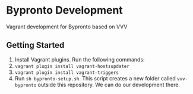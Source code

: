 Bypronto Development
====================

Vagrant development for Bypronto based on VVV

Getting Started
---------------

1. Install Vagrant plugins. Run the following commands:
  1. `vagrant plugin install vagrant-hostsupdater`
  2. `vagrant plugin install vagrant-triggers`
2. Run `sh bypronto-setup.sh`. This script creates a new folder called `vvv-bypronto` outside this repository. We can do our development there.
